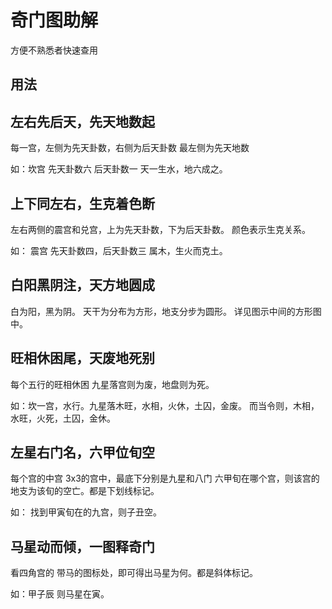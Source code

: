# 奇门图助解
方便不熟悉者快速查用

## 用法

## 左右先后天，先天地数起
每一宫，左侧为先天卦数，右侧为后天卦数
最左侧为先天地数

如：坎宫 先天卦数六 后天卦数一 天一生水，地六成之。

## 上下同左右，生克着色断
左右两侧的震宫和兑宫，上为先天卦数，下为后天卦数。
颜色表示生克关系。

如： 震宫 先天卦数四，后天卦数三 属木，生火而克土。

## 白阳黑阴注，天方地圆成
白为阳，黑为阴。 天干为分布为方形，地支分步为圆形。
详见图示中间的方形图中。

## 旺相休困尾，天废地死别
每个五行的旺相休困 九星落宫则为废，地盘则为死。

如：坎一宫，水行。九星落木旺，水相，火休，土囚，金废。
而当令则，木相，水旺，火死，土囚，金休。

## 左星右门名，六甲位旬空
每个宫的中宫 3x3的宫中，最底下分别是九星和八门
六甲旬在哪个宫，则该宫的地支为该旬的空亡。都是下划线标记。

如： 找到甲寅旬在的九宫，则子丑空。

## 马星动而倾，一图释奇门
看四角宫的 带马的图标处，即可得出马星为何。都是斜体标记。

如：甲子辰 则马星在寅。

